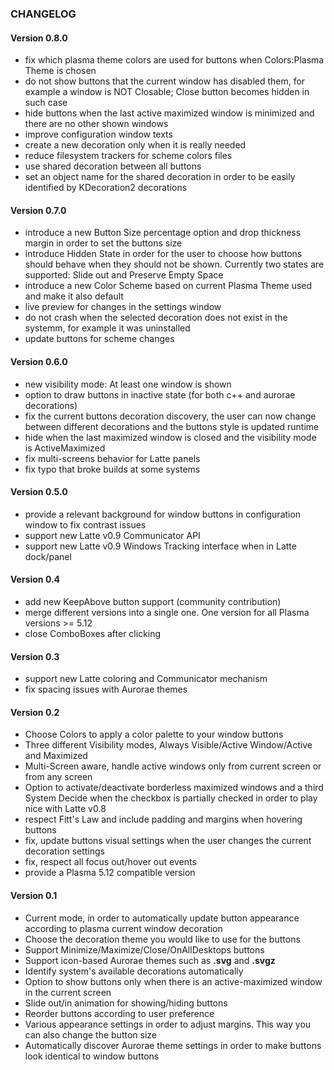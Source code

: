 ### CHANGELOG

#### Version 0.8.0

* fix which plasma theme colors are used for buttons when Colors:Plasma Theme is chosen
* do not show buttons that the current window has disabled them, for example a window is NOT Closable; Close button becomes hidden in such case
* hide buttons when the last active maximized window is minimized and there are no other shown windows
* improve configuration window texts
* create a new decoration only when it is really needed 
* reduce filesystem trackers for scheme colors files
* use shared decoration between all buttons
* set an object name for the shared decoration in order to be easily identified by KDecoration2 decorations

#### Version 0.7.0

* introduce a new Button Size percentage option and drop thickness margin in order to set the buttons size
* introduce Hidden State in order for the user to choose how buttons should behave when they should not be shown. Currently two states are supported: Slide out and Preserve Empty Space 
* introduce a new Color Scheme based on current Plasma Theme used and make it also default
* live preview for changes in the settings window
* do not crash when the selected decoration does not exist in the systemm, for example it was uninstalled
* update buttons for scheme changes

#### Version 0.6.0

* new visibility mode: At least one window is shown
* option to draw buttons in inactive state (for both c++ and aurorae decorations)
* fix the current buttons decoration discovery, the user can now change between different decorations and the buttons style is updated runtime
* hide when the last maximized window is closed and the visibility mode is ActiveMaximized
* fix multi-screens behavior for Latte panels
* fix typo that broke builds at some systems

#### Version 0.5.0

* provide a relevant background for window buttons in configuration window to fix contrast issues
* support new Latte v0.9 Communicator API
* support new Latte v0.9 Windows Tracking interface when in Latte dock/panel

#### Version 0.4

* add new KeepAbove button support (community contribution)
* merge different versions into a single one. One version for all Plasma versions >= 5.12
* close ComboBoxes after clicking

#### Version 0.3

* support new Latte coloring and Communicator mechanism
* fix spacing issues with Aurorae themes

#### Version 0.2

* Choose Colors to apply a color palette to your window buttons
* Three different Visibility modes, Always Visible/Active Window/Active and Maximized
* Multi-Screen aware, handle active windows only from current screen or from any screen
* Option to activate/deactivate borderless maximized windows and a third System Decide when
the checkbox is partially checked in order to play nice with Latte v0.8
* respect Fitt's Law and include padding and margins when hovering buttons
* fix, update buttons visual settings when the user changes the current decoration settings
* fix, respect all focus out/hover out events
* provide a Plasma 5.12 compatible version

#### Version 0.1

* Current mode, in order to automatically update button appearance according to plasma current window decoration
* Choose the decoration theme you would like to use for the buttons
* Support Minimize/Maximize/Close/OnAllDesktops buttons
* Support icon-based Aurorae themes such as **.svg** and **.svgz** 
* Identify system's available decorations automatically
* Option to show buttons only when there is an active-maximized window in the current screen
* Slide out/in animation for showing/hiding buttons
* Reorder buttons according to user preference
* Various appearance settings in order to adjust margins. This way you can also change the button size
* Automatically discover Aurorae theme settings in order to make buttons look identical to window buttons
